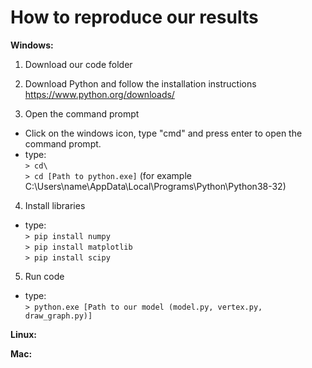 # How to reproduce our results

__Windows:__
1. Download our code folder

2. Download Python and follow the installation instructions
https://www.python.org/downloads/

3. Open the command prompt
* Click on the windows icon, type "cmd" and press enter to open the command prompt.
* type:\
  `> cd\`\
  `> cd [Path to python.exe]` (for example C:\Users\name\AppData\Local\Programs\Python\Python38-32)

4. Install libraries
* type:\
  `> pip install numpy`\
  `> pip install matplotlib`\
  `> pip install scipy`

5. Run code
* type:\
  `> python.exe [Path to our model (model.py, vertex.py, draw_graph.py)]`


__Linux:__

__Mac:__
